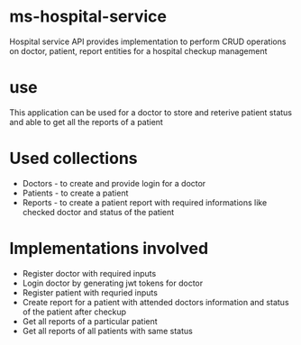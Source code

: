 # ms-hospital-service
Hospital service API provides implementation to perform CRUD operations on doctor, patient, report entities for a hospital checkup management

# use
This application can be used for a doctor to store and reterive patient status and able to get all the reports of a patient

# Used collections
* Doctors - to create and provide login for a doctor
* Patients - to create a patient
* Reports - to create a patient report with required informations like checked doctor and status of the patient

# Implementations involved
* Register doctor with required inputs
* Login doctor by generating jwt tokens for doctor
* Register patient with requried inputs
* Create report for a patient with attended doctors information and status of the patient after checkup
* Get all reports of a particular patient
* Get all reports of all patients with same status